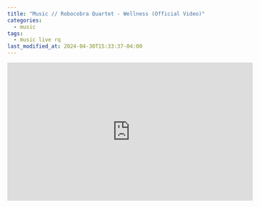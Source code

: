 ```yaml
---
title: "Music // Robocobra Quartet - Wellness (Official Video)"
categories:
  - music
tags:
  - music live rq
last_modified_at: 2024-04-30T15:33:37-04:00
---
```


<div class="embed-responsive embed-responsive-16by9">
<iframe width="560" height="315" src="https://www.youtube-nocookie.com/embed/FwuOOBuVKk4?si=nZuQ5fHcMxI80F2T" title="YouTube video player" frameborder="0" allow="accelerometer; autoplay; clipboard-write; encrypted-media; gyroscope; picture-in-picture; web-share" referrerpolicy="strict-origin-when-cross-origin" allowfullscreen></iframe>
</div>

